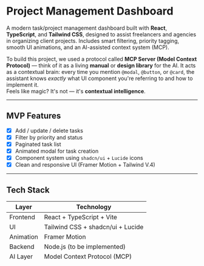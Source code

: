 
# Project Management Dashboard

A modern task/project management dashboard built with **React**, **TypeScript**, and **Tailwind CSS**, designed to assist freelancers and agencies in organizing client projects. Includes smart filtering, priority tagging, smooth UI animations, and an AI-assisted context system (MCP).

To build this project, we used a protocol called **MCP Server (Model Context Protocol)** — think of it as a living **manual** or **design library** for the AI. It acts as a contextual brain: every time you mention `@modal`, `@button`, or `@card`, the assistant knows *exactly* what UI component you're referring to and how to implement it.  
Feels like magic? It's not — it's **contextual intelligence**.

---

## MVP Features

- [x] Add / update / delete tasks  
- [x] Filter by priority and status  
- [x] Paginated task list  
- [x] Animated modal for task creation  
- [x] Component system using `shadcn/ui` + `Lucide` icons  
- [x] Clean and responsive UI (Framer Motion + Tailwind V.4)

---

## Tech Stack

| Layer     | Technology                        |
|-----------|-----------------------------------|
| Frontend  | React + TypeScript + Vite         |
| UI        | Tailwind CSS + shadcn/ui + Lucide |
| Animation | Framer Motion                     |
| Backend   | Node.js (to be implemented)       |
| AI Layer  | Model Context Protocol (MCP)      |

---

## What is MCP?

An MCP Server is a central component within the Model Context Protocol (MCP) ecosystem. It acts as an intermediary that facilitates communication between AI models and various data sources and external tools. Essentially, the MCP Server manages access to these sources, allowing AI models to receive contextual information relevant to their tasks and make more informed decisions like:

- Create layout from MCP UX/UI like shadcn-ui-server (I used this)
- More context about the project
- Each MCP is unique, regardless of the project context, they will all have their own tools to assist Artificial Intelligence

It’s not just autocomplete. It’s co-pilot design through shared understanding.

---

## Authentication (Coming Soon)

Authentication will be handled via:

- **MySQL** for user registration and login
- **JWT** for session handling and secure access

Routes:
- `POST /api/register-user` — Register new user  
- `POST /api/login-user` — User login  
- `DELETE /api/logout-account` — Delete user account
- `GET /api/home/` — A protected route with JWT Auth
---

## Project/Task Management (MongoDB)

Task data is stored in a **MongoDB** collection:

Routes:
- `POST /api/register-task` — Create new task  
- `PUT /api/update-task` — Edit existing task  
- `DELETE /api/delete-task/:id` — Delete task by ID

---

### Image Preview

<img width="1919" height="910" alt="Captura de tela 2025-08-01 232415" src="https://github.com/user-attachments/assets/1c0e734c-49ec-4f43-8c58-6399131c7518" />

